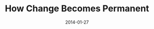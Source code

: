 ---
layout: music 
title: "How Change Becomes Permanent"
series: "Power To Change"
date: 2014-01-27 
description: "Karl Martin talks about how change becomes permanent."
audio: "http://www.crossroads.net/players/media/hq/powertochange_04.mp3"
audio-duration: "35:07"
src: "http://www.crossroads.net/players/media/mediumHz/PowerToChange_190x110.jpg"
---